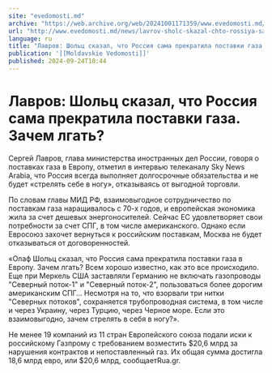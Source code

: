 ```yaml
---
site: "evedomosti.md"
archive: "https://web.archive.org/web/20241001171359/www.evedomosti.md/news/lavrov-sholc-skazal-chto-rossiya-sama-prekratila-postavki-ga"
url: "http://www.evedomosti.md/news/lavrov-sholc-skazal-chto-rossiya-sama-prekratila-postavki-ga"
language: ru
title: "Лавров: Шольц сказал, что Россия сама прекратила поставки газа. Зачем лгать?"
publication: '[[Moldavskie Vedomosti]]'
published: 2024-09-24T10:44
---
```


# Лавров: Шольц сказал, что Россия сама прекратила поставки газа. Зачем лгать?

Сергей Лавров, глава министерства иностранных дел России, говоря о поставках газа в Европу, отметил в интервью телеканалу Sky News Arabia, что Россия всегда выполняет долгосрочные обязательства и не будет «стрелять себе в ногу», отказываясь от выгодной торговли.

По словам главы МИД РФ, взаимовыгодное сотрудничество по поставкам газа наращивалось с 70-х годов, и европейская экономика жила за счет дешевых энергоносителей. Сейчас ЕС удовлетворяет свои потребности за счет СПГ, в том числе американского. Однако если Евросоюз захочет вернуться к российским поставкам, Москва не будет отказываться от договоренностей.

«Олаф Шольц сказал, что Россия сама прекратила поставки газа в Европу. Зачем лгать? Всем хорошо известно, как это все происходило. Еще при Меркель США заставляли Германию не включать газопроводы "Северный поток-1" и "Северный поток-2", пользоваться более дорогим американским СПГ… Несмотря на то, что взорвали три нитки "Северных потоков", сохраняется трубопроводная система, в том числе и через Украину, через Турцию, через Черное море. Если это взаимовыгодно, зачем стрелять в себя в ногу?».

Не менее 19 компаний из 11 стран Европейского союза подали иски к российскому Газпрому с требованием возместить $20,6 млрд за нарушения контрактов и непоставленный газ. Их общая сумма достигла 18,6 млрд евро, или $20,6 млрд, сообщаетRua.gr.